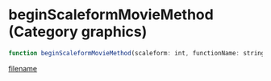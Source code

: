 # beginScaleformMovieMethod (Category graphics)

```js
function beginScaleformMovieMethod(scaleform: int, functionName: string): boolean
```

[filename](beginScaleformMovieMethod_m.md ':include')